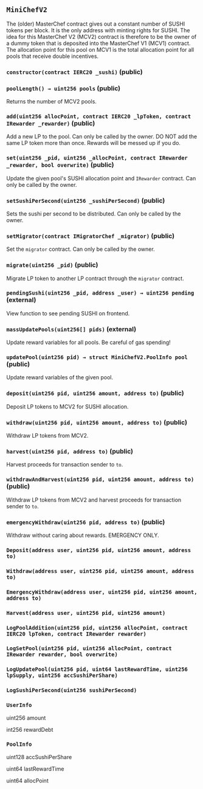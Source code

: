 ## `MiniChefV2`

The (older) MasterChef contract gives out a constant number of SUSHI tokens per block.
It is the only address with minting rights for SUSHI.
The idea for this MasterChef V2 (MCV2) contract is therefore to be the owner of a dummy token
that is deposited into the MasterChef V1 (MCV1) contract.
The allocation point for this pool on MCV1 is the total allocation point for all pools that receive double incentives.




### `constructor(contract IERC20 _sushi)` (public)





### `poolLength() → uint256 pools` (public)

Returns the number of MCV2 pools.



### `add(uint256 allocPoint, contract IERC20 _lpToken, contract IRewarder _rewarder)` (public)

Add a new LP to the pool. Can only be called by the owner.
DO NOT add the same LP token more than once. Rewards will be messed up if you do.




### `set(uint256 _pid, uint256 _allocPoint, contract IRewarder _rewarder, bool overwrite)` (public)

Update the given pool's SUSHI allocation point and `IRewarder` contract. Can only be called by the owner.




### `setSushiPerSecond(uint256 _sushiPerSecond)` (public)

Sets the sushi per second to be distributed. Can only be called by the owner.




### `setMigrator(contract IMigratorChef _migrator)` (public)

Set the `migrator` contract. Can only be called by the owner.




### `migrate(uint256 _pid)` (public)

Migrate LP token to another LP contract through the `migrator` contract.




### `pendingSushi(uint256 _pid, address _user) → uint256 pending` (external)

View function to see pending SUSHI on frontend.




### `massUpdatePools(uint256[] pids)` (external)

Update reward variables for all pools. Be careful of gas spending!




### `updatePool(uint256 pid) → struct MiniChefV2.PoolInfo pool` (public)

Update reward variables of the given pool.




### `deposit(uint256 pid, uint256 amount, address to)` (public)

Deposit LP tokens to MCV2 for SUSHI allocation.




### `withdraw(uint256 pid, uint256 amount, address to)` (public)

Withdraw LP tokens from MCV2.




### `harvest(uint256 pid, address to)` (public)

Harvest proceeds for transaction sender to `to`.




### `withdrawAndHarvest(uint256 pid, uint256 amount, address to)` (public)

Withdraw LP tokens from MCV2 and harvest proceeds for transaction sender to `to`.




### `emergencyWithdraw(uint256 pid, address to)` (public)

Withdraw without caring about rewards. EMERGENCY ONLY.





### `Deposit(address user, uint256 pid, uint256 amount, address to)`





### `Withdraw(address user, uint256 pid, uint256 amount, address to)`





### `EmergencyWithdraw(address user, uint256 pid, uint256 amount, address to)`





### `Harvest(address user, uint256 pid, uint256 amount)`





### `LogPoolAddition(uint256 pid, uint256 allocPoint, contract IERC20 lpToken, contract IRewarder rewarder)`





### `LogSetPool(uint256 pid, uint256 allocPoint, contract IRewarder rewarder, bool overwrite)`





### `LogUpdatePool(uint256 pid, uint64 lastRewardTime, uint256 lpSupply, uint256 accSushiPerShare)`





### `LogSushiPerSecond(uint256 sushiPerSecond)`






### `UserInfo`


uint256 amount


int256 rewardDebt


### `PoolInfo`


uint128 accSushiPerShare


uint64 lastRewardTime


uint64 allocPoint



